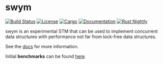 # swym

[![Build Status](https://travis-ci.com/mtak-/swym.svg?branch=master)](
https://travis-ci.com/mtak-/swym)
[![License](https://img.shields.io/badge/license-MIT-blue.svg)](
https://github.com/mtak-/swym)
[![Cargo](https://img.shields.io/crates/v/swym.svg)](
https://crates.io/crates/swym)
[![Documentation](https://docs.rs/swym/badge.svg)](
https://docs.rs/swym)
[![Rust Nightly](https://img.shields.io/badge/rust-nightly-lightgray.svg)](
https://www.rust-lang.org)

swym is an experimental STM that can be used to implement concurrent data structures with performance not far from lock-free data structures.

See the [docs](https://docs.rs/swym) for more information.

Initial **benchmarks** can be found [here](https://www.github.com/mtak-/swym/blob/master/info/rbtree.md).
